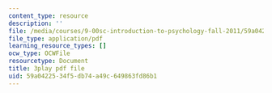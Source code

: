 ```yaml
---
content_type: resource
description: ''
file: /media/courses/9-00sc-introduction-to-psychology-fall-2011/59a0422534f5db74a49c649863fd86b1_yBYebcVw8Zk.pdf
file_type: application/pdf
learning_resource_types: []
ocw_type: OCWFile
resourcetype: Document
title: 3play pdf file
uid: 59a04225-34f5-db74-a49c-649863fd86b1
---
```

